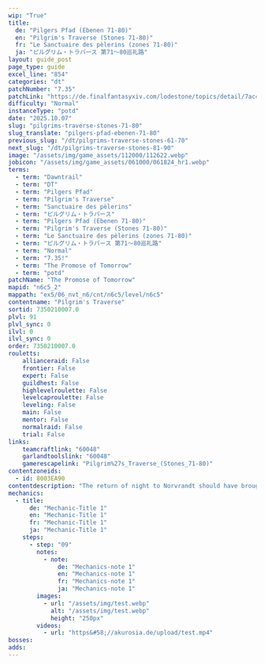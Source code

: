 ```yaml
---
wip: "True"
title:
  de: "Pilgers Pfad (Ebenen 71-80)"
  en: "Pilgrim's Traverse (Stones 71-80)"
  fr: "Le Sanctuaire des pèlerins (zones 71-80)"
  ja: "ピルグリム・トラバース 第71～80巡礼路"
layout: guide_post
page_type: guide
excel_line: "854"
categories: "dt"
patchNumber: "7.35"
patchLink: "https://de.finalfantasyxiv.com/lodestone/topics/detail/7ac423a7327836211fb9d13ced01367bdd8e6712"
difficulty: "Normal"
instanceType: "potd"
date: "2025.10.07"
slug: "pilgrims-traverse-stones-71-80"
slug_translate: "pilgers-pfad-ebenen-71-80"
previous_slug: "/dt/pilgrims-traverse-stones-61-70"
next_slug: "/dt/pilgrims-traverse-stones-81-90"
image: "/assets/img/game_assets/112000/112622.webp"
jobicon: "/assets/img/game_assets/061000/061824_hr1.webp"
terms:
  - term: "Dawntrail"
  - term: "DT"
  - term: "Pilgers Pfad"
  - term: "Pilgrim's Traverse"
  - term: "Sanctuaire des pèlerins"
  - term: "ピルグリム・トラバース"
  - term: "Pilgers Pfad (Ebenen 71-80)"
  - term: "Pilgrim's Traverse (Stones 71-80)"
  - term: "Le Sanctuaire des pèlerins (zones 71-80)"
  - term: "ピルグリム・トラバース 第71～80巡礼路"
  - term: "Normal"
  - term: "7.35!"
  - term: "The Promose of Tomorrow"
  - term: "potd"
patchName: "The Promose of Tomorrow"
mapid: "n6c5_2"
mappath: "ex5/06_nvt_n6/cnt/n6c5/level/n6c5"
contentname: "Pilgrim's Traverse"
sortid: 7350210007.0
plvl: 91
plvl_sync: 0
ilvl: 0
ilvl_sync: 0
order: 7350210007.0
rouletts:
    allianceraid: False
    frontier: False
    expert: False
    guildhest: False
    highlevelroulette: False
    levelcaproulette: False
    leveling: False
    main: False
    mentor: False
    normalraid: False
    trial: False
links:
    teamcraftlink: "60048"
    garlandtoolslink: "60048"
    gamerescapelink: "Pilgrim%27s_Traverse_(Stones_71-80)"
contentzoneids:
  - id: 8003EA90
contentdescription: "The return of night to Norvrandt should have brought peaceful slumber to the Church of the First Light, but within its ruined chapels crawls an uneasy horde of sin eaters. With the aid of the faerie king, you must venture down the pilgrim road to attend an unlikely funeral and grant eternal rest to all who yet yearn for oblivion."
mechanics:
  - title:
      de: "Mechanic-Title 1"
      en: "Mechanic-Title 1"
      fr: "Mechanic-Title 1"
      ja: "Mechanic-Title 1"
    steps:
      - step: "09"
        notes:
          - note:
              de: "Mechanics-note 1"
              en: "Mechanics-note 1"
              fr: "Mechanics-note 1"
              ja: "Mechanics-note 1"
        images:
          - url: "/assets/img/test.webp"
            alt: "/assets/img/test.webp"
            height: "250px"
        videos:
          - url: "https&#58;//akurosia.de/upload/test.mp4"
bosses:
adds:
---
```

